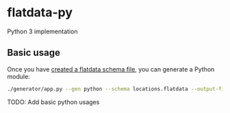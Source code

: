 # flatdata-py

Python 3 implementation


## Basic usage

Once you have [created a flatdata schema file](../README.md#creating-a-schema), you can generate a Python module:

```sh
./generator/app.py --gen python --schema locations.flatdata --output-file locations.py
```

TODO: Add basic python usages